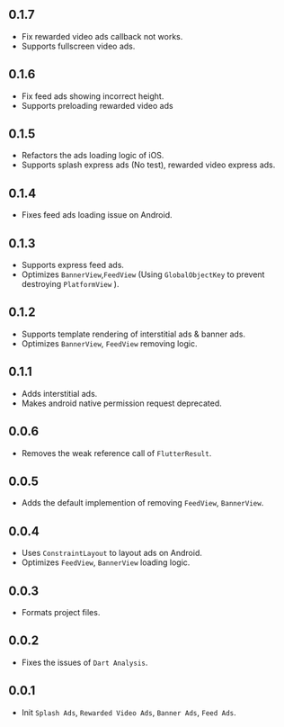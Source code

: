 ## 0.1.7

* Fix rewarded video ads callback not works.
* Supports fullscreen video ads.

## 0.1.6

* Fix feed ads showing incorrect height.
* Supports preloading rewarded video ads

## 0.1.5

* Refactors the ads loading logic of iOS.
* Supports splash express ads (No test), rewarded video express ads.

## 0.1.4

* Fixes feed ads loading issue on Android.

## 0.1.3

* Supports express feed ads.
* Optimizes `BannerView`,`FeedView` (Using `GlobalObjectKey` to prevent destroying `PlatformView` ).

## 0.1.2

* Supports template rendering of interstitial ads & banner ads.
* Optimizes `BannerView`, `FeedView` removing logic.

## 0.1.1

* Adds interstitial ads.
* Makes android native permission request deprecated.

## 0.0.6

* Removes the weak reference call of `FlutterResult`.


## 0.0.5

* Adds the default implemention of removing  `FeedView`, `BannerView`.


## 0.0.4

* Uses `ConstraintLayout`  to layout ads on Android.
* Optimizes `FeedView`, `BannerView`  loading logic.


## 0.0.3

* Formats project files.


## 0.0.2

* Fixes the issues of `Dart Analysis`.


## 0.0.1

* Init `Splash Ads`, `Rewarded Video Ads`, `Banner Ads`, `Feed Ads`.




